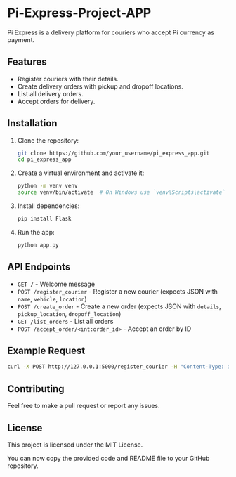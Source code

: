 # Pi-Express-Project-APP
Pi Express is a delivery platform for couriers who accept Pi currency as payment.

## Features

- Register couriers with their details.
- Create delivery orders with pickup and dropoff locations.
- List all delivery orders.
- Accept orders for delivery.

## Installation

1. Clone the repository:
    ```sh
    git clone https://github.com/your_username/pi_express_app.git
    cd pi_express_app
    ```

2. Create a virtual environment and activate it:
    ```sh
    python -m venv venv
    source venv/bin/activate  # On Windows use `venv\Scripts\activate`
    ```

3. Install dependencies:
    ```sh
    pip install Flask
    ```

4. Run the app:
    ```sh
    python app.py
    ```

## API Endpoints

- `GET /` - Welcome message
- `POST /register_courier` - Register a new courier (expects JSON with `name`, `vehicle`, `location`)
- `POST /create_order` - Create a new order (expects JSON with `details`, `pickup_location`, `dropoff_location`)
- `GET /list_orders` - List all orders
- `POST /accept_order/<int:order_id>` - Accept an order by ID

## Example Request

```sh
curl -X POST http://127.0.0.1:5000/register_courier -H "Content-Type: application/json" -d '{"name": "LATHALA", "vehicle": "motorcycle", "location": "DAVAO"}'
```

## Contributing

Feel free to make a pull request or report any issues.

## License

This project is licensed under the MIT License.

You can now copy the provided code and README file to your GitHub repository.
